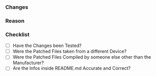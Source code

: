 ### Changes

<!-- Describe what you Changed. (Write below this Comment) -->

### Reason

<!-- Explain why you made these Changes. (Write below this Comment) -->

### Checklist

<!-- Replace the Space with an 'x' inside the '[ ]' to Check the Box. -->

* [ ] Have the Changes been Tested?                                                  <!-- Required -->
* [ ] Were the Patched Files taken from a different Device?
* [ ] Were the Patched Files Compiled by someone else other than the Manufacturer?
* [ ] Are the Infos inside README.md Accurate and Correct?                           <!-- Required -->
